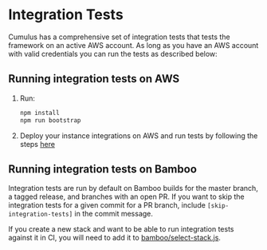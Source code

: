 # Integration Tests

Cumulus has a comprehensive set of integration tests that tests the framework on
an active AWS account. As long as you have an AWS account with valid credentials
you can run the tests as described below:

## Running integration tests on AWS

1. Run:

    ```bash
    npm install
    npm run bootstrap
    ```

2. Deploy your instance integrations on AWS and run tests by following the steps
  [here](https://github.com/nasa/cumulus/tree/master/example/README.md)

## Running integration tests on Bamboo

Integration tests are run by default on Bamboo builds for the master branch,
a tagged release, and branches with an open PR. If you want to skip the
integration tests for a given commit for a PR branch, include `[skip-integration-tests]`
in the commit message.

If you create a new stack and want to be able to run integration tests against
it in CI, you will need to add it to
[bamboo/select-stack.js](bamboo/select-stack.js).
